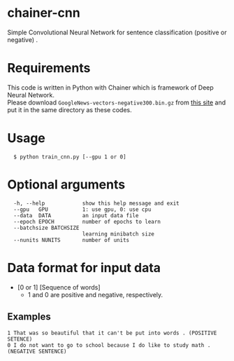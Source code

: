 # chainer-cnn
Simple Convolutional Neural Network for sentence classification (positive or negative) .  

# Requirements
This code is written in Python with Chainer which is framework of Deep Neural Network.  
Please download `GoogleNews-vectors-negative300.bin.gz` from [this site](https://code.google.com/archive/p/word2vec/) and put it in the same directory as these codes.  

# Usage
```
  $ python train_cnn.py [--gpu 1 or 0]   
```

# Optional arguments
```
  -h, --help            show this help message and exit
  --gpu   GPU           1: use gpu, 0: use cpu
  --data  DATA          an input data file
  --epoch EPOCH         number of epochs to learn
  --batchsize BATCHSIZE
                        learning minibatch size
  --nunits NUNITS       number of units
```

# Data format for input data
  - [0 or 1] [Sequence of words]  
    - 1 and 0 are positive and negative, respectively.  

## Examples
```
1 That was so beautiful that it can't be put into words . (POSITIVE SETENCE)
0 I do not want to go to school because I do like to study math . (NEGATIVE SENTENCE)
```
